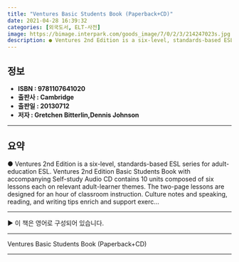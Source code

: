 ```yaml
---
title: "Ventures Basic Students Book (Paperback+CD)"
date: 2021-04-28 16:39:32
categories: [외국도서, ELT-사전]
image: https://bimage.interpark.com/goods_image/7/0/2/3/214247023s.jpg
description: ● Ventures 2nd Edition is a six-level, standards-based ESL series for adult-education ESL. Ventures 2nd Edition Basic Students Book with accompanying Self-stud
---
```


## **정보**

- **ISBN : 9781107641020**
- **출판사 : Cambridge**
- **출판일 : 20130712**
- **저자 : Gretchen Bitterlin,Dennis Johnson**

------



## **요약**

●  Ventures 2nd Edition is a six-level, standards-based ESL series for adult-education ESL. Ventures 2nd Edition Basic Students Book with accompanying Self-study Audio CD contains 10 units composed of six lessons each on relevant adult-learner themes. The two-page lessons are designed for an hour of classroom instruction. Culture notes and speaking, reading, and writing tips enrich and support exerc...

------

▶ 이 책은 영어로 구성되어 있습니다.

------


Ventures Basic Students Book (Paperback+CD) 

------


